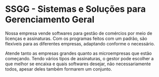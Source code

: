 # SSGG - Sistemas e Soluções para Gerenciamento Geral

Nossa empresa vende softwares para gestão de comércios por meio de licenças e assinaturas. Com os programas feitos com um padrão, são flexíveis para as diferentes empresas, adaptando conforme o necessário.


Atende tanto as empresas grandes quanto as microempresas que estão começando. Tendo vários tipos de assinaturas, o gestor pode escolher a que melhor se encaixa e quais softwares desejar, não necessariamente todos, apesar deles também formarem um conjunto.
